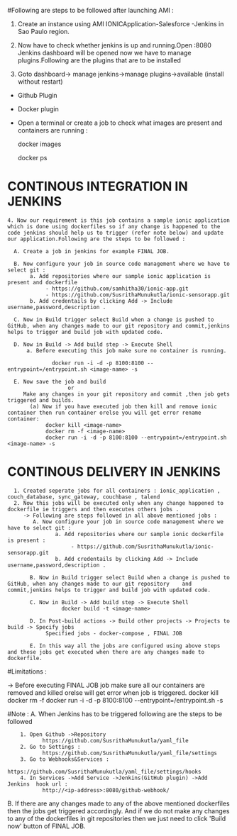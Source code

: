 #Following are steps to be followed after launching AMI :
1. Create an instance using AMI IONICApplication-Salesforce -Jenkins in Sao Paulo region.

2. Now have to check whether jenkins is up and running.Open 
                          <ipaddress>:8080
Jenkins dashboard will be opened now we have to manage plugins.Following are the plugins that are to be installed

3. Goto dashboard-> manage jenkins->manage plugins->available (install without restart)
  
  - Github Plugin
  - Docker plugin
  
  - Open a terminal or create a job to check what images are present and containers are running : 


      docker images
      
      docker ps
      

  # CONTINOUS INTEGRATION IN JENKINS 
 
    4. Now our requirement is this job contains a sample ionic application which is done using dockerfiles so if any change is happened to the code jenkins should help us to trigger (refer note below) and update our application.Following are the steps to be followed :
  
      A. Create a job in jenkins for example FINAL JOB.
      
      B. Now configure your job in source code management where we have to select git :
           a. Add repositories where our sample ionic application is present and dockerfile
                - https://github.com/samhitha30/ionic-app.git 
                - https://github.com/SusrithaMunukutla/ionic-sensorapp.git
           b. Add credentails by clicking Add -> Include username,password,description .
           
      C. Now in Build trigger select Build when a change is pushed to GitHub, when any changes made to our git repository and commit,jenkins helps to trigger and build job with updated code.
     
      D. Now in Build -> Add build step -> Execute Shell
          a. Before executing this job make sure no container is running.
          
                  docker run -i -d -p 8100:8100 --entrypoint=/entrypoint.sh <image-name> -s
      
      E. Now save the job and build 
                       or
         Make any changes in your git repository and commit ,then job gets triggered and builds.
           (a) Now if you have executed job then kill and remove ionic container then run container orelse you will get error rename container:
                docker kill <image-name>
                docker rm -f <image-name>
                docker run -i -d -p 8100:8100 --entrypoint=/entrypoint.sh <image-name> -s

# CONTINOUS DELIVERY IN JENKINS

      1. Created seperate jobs for all containers : ionic_application , couch_database, sync_gateway, couchbase , talend 
      2. Now this jobs will be executed only when any change happened to dockerfile ie triggers and then executes others jobs .
         -> Following are steps followed in all above mentioned jobs :
            A. Now configure your job in source code management where we have to select git :
                   a. Add repositories where our sample ionic dockerfile is present :
                        - https://github.com/SusrithaMunukutla/ionic-sensorapp.git
                   b. Add credentails by clicking Add -> Include username,password,description .
           
           B. Now in Build trigger select Build when a change is pushed to GitHub, when any changes made to our git repository    and commit,jenkins helps to trigger and build job with updated code.
           
           C. Now in Build -> Add build step -> Execute Shell
                     docker build -t <image-name>
           
           D. In Post-build actions -> Build other projects -> Projects to build -> Specify jobs
                Specified jobs - docker-compose , FINAL JOB
          
           E. In this way all the jobs are configured using above steps and these jobs get executed when there are any changes made to dockerfile.

#Limitations :

 -> Before executing FINAL JOB job make sure all our containers are removed and killed orelse will get  error when job is triggered.
                docker kill <image-name>
                docker rm -f <image-name>
                docker run -i -d -p 8100:8100 --entrypoint=/entrypoint.sh <image-tag> -s   
                        

#Note :
   A. When Jenkins has to be triggered following are the steps to be followed 
          
        1. Open Github ->Repository 
               https://github.com/SusrithaMunukutla/yaml_file
        2. Go to Settings : 
               https://github.com/SusrithaMunukutla/yaml_file/settings
        3. Go to Webhooks&Services :
               https://github.com/SusrithaMunukutla/yaml_file/settings/hooks
        4. In Services ->Add Service ->Jenkins(GitHub plugin) ->Add Jenkins  hook url :
               http://<ip-address>:8080/github-webhook/
 
   B. If there are any changes made to any of the above mentioned dockerfiles then the jobs get triggered accordingly. And if     we do not make any changes to any of the dockerfiles in git repositories then we just need to click 'Build now' button of    FINAL JOB.
         
              
